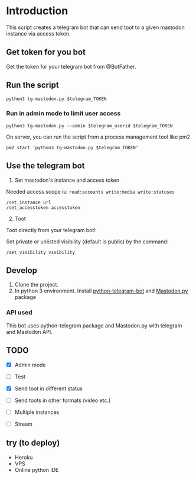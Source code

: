 # Introduction
This script creates a telegram bot that can send toot to a given mastodon instance via access token.

## Get token for you bot
Get the token for your telegram bot from @BotFather.

## Run the script


```
python3 tg-mastodon.py $telegram_TOKEN
```
### Run in admin mode to limit user access
```
python3 tg-mastodon.py --admin $telegram_userid $telegram_TOKEN
```

On server, you can run the script from a process management tool like pm2
```
pm2 start 'python3 tg-mastodon.py $telegram_TOKEN'
```

## Use the telegram bot
1. Set mastodon's instance and access token

Needed access scope is: `read:accounts write:media write:statuses`

```
/set_instance url
/set_accesstoken accesstoken
```

2. Toot

Toot directly from your telegram bot!

Set private or unlisted visibility (default is public) by the command:
```
/set_visibility visibility 
```


## Develop
1. Clone the project. 
2. In python 3 environment. 
Install [python-telegram-bot](https://github.com/python-telegram-bot/python-telegram-bot) and [Mastodon.py](https://github.com/halcy/Mastodon.py) package

### API used
This bot uses python-telegram package and Mastodon.py with telegram and Mastodon API.


## TODO
- [x] Admin mode
- [ ] Test
- [x] Send toot in different status
- [ ] Send toots in other formats (video etc.)
- [ ] Multiple instances
- [ ] Stream


## try (to deploy)
- Heroku
- VPS
- Online python IDE
